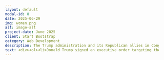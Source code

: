 ```yaml
---
layout: default
modal-id: 8
date: 2025-06-29
img: women.png
alt: image-alt
project-date: June 2025
client: Start Bootstrap
category: Web Development
description: The Trump administration and its Republican allies in Congress have taken an aggressive stance against women's rights. They have launched a multi-pronged attack against access to abortion and various other rights of which they aim to deprive women in our country. Below you will find a list of specific examples of anti-women policies pushed by the administration and their allies.
text: <div><ol><li>Donald Trump signed an executive order targeting the financial independence of women. <a href="https://www.newsweek.com/trump-executive-order-raises-alarm-over-women-financial-independence-2063733">Newsweek Article</a></ol></div>
---
```



